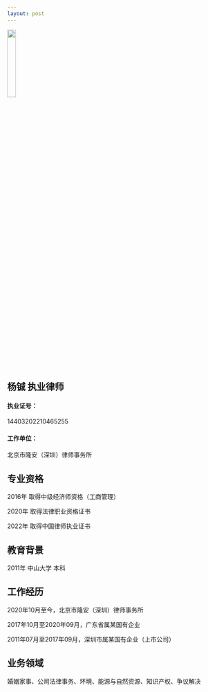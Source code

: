 ```yaml
---
layout: post
---
```



<img src="https://user-images.githubusercontent.com/131635505/234162638-0a91fbad-bd71-41b9-af30-6a72658c1bac.png" width="20%">

## 杨铖 执业律师
#### 执业证号：
14403202210465255
#### 工作单位：
北京市隆安（深圳）律师事务所

## 专业资格
<p>2016年 取得中级经济师资格（工商管理）</p>
<p>2020年 取得法律职业资格证书</p>
<p>2022年 取得中国律师执业证书</p>

## 教育背景
2011年 中山大学 本科

## 工作经历
<p>2020年10月至今，北京市隆安（深圳）律师事务所</p>
<p>2017年10月至2020年09月，广东省属某国有企业</p>
<p>2011年07月至2017年09月，深圳市属某国有企业（上市公司）</p>

## 业务领域
婚姻家事、公司法律事务、环境、能源与自然资源、知识产权、争议解决

